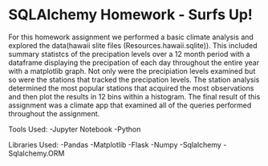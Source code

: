 # SQLAlchemy Homework - Surfs Up!
For this homework assignment we performed a basic climate analysis and explored the data(hawaii slite files (Resources.hawaii.sqlite)). This included summary statistcs of the precipation levels over a 12 month period with a dataframe displaying the precipation of each day throughout the entire year with a matplotlib graph. Not only were the precipiation levels examined but so were the stations that tracked the precipation levels. The station analysis determined the most popular stations that acquired the most observations and then plot the results in 12 bins within a histogram. The final result of this assignment was a climate app that examined all of the queries performed throughout the assignment. 

Tools Used:
-Jupyter Notebook
-Python

Libraries Used:
-Pandas
-Matplotlib
-Flask 
-Numpy
-Sqlalchemy
-Sqlalchemy.ORM

